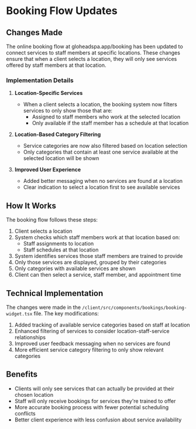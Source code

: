 # Booking Flow Updates

## Changes Made

The online booking flow at gloheadspa.app/booking has been updated to connect services to staff members at specific locations. These changes ensure that when a client selects a location, they will only see services offered by staff members at that location.

### Implementation Details

1. **Location-Specific Services**
   - When a client selects a location, the booking system now filters services to only show those that are:
     - Assigned to staff members who work at the selected location
     - Only available if the staff member has a schedule at that location

2. **Location-Based Category Filtering**
   - Service categories are now also filtered based on location selection
   - Only categories that contain at least one service available at the selected location will be shown

3. **Improved User Experience**
   - Added better messaging when no services are found at a location
   - Clear indication to select a location first to see available services

## How It Works

The booking flow follows these steps:

1. Client selects a location
2. System checks which staff members work at that location based on:
   - Staff assignments to location
   - Staff schedules at that location 
3. System identifies services those staff members are trained to provide
4. Only those services are displayed, grouped by their categories
5. Only categories with available services are shown
6. Client can then select a service, staff member, and appointment time

## Technical Implementation

The changes were made in the `/client/src/components/bookings/booking-widget.tsx` file. The key modifications:

1. Added tracking of available service categories based on staff at location
2. Enhanced filtering of services to consider location-staff-service relationships
3. Improved user feedback messaging when no services are found
4. More efficient service category filtering to only show relevant categories

## Benefits

- Clients will only see services that can actually be provided at their chosen location
- Staff will only receive bookings for services they're trained to offer
- More accurate booking process with fewer potential scheduling conflicts
- Better client experience with less confusion about service availability




